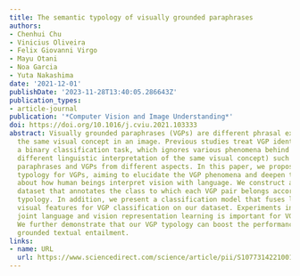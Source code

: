 ```yaml
---
title: The semantic typology of visually grounded paraphrases
authors:
- Chenhui Chu
- Vinicius Oliveira
- Felix Giovanni Virgo
- Mayu Otani
- Noa Garcia
- Yuta Nakashima
date: '2021-12-01'
publishDate: '2023-11-28T13:40:05.286643Z'
publication_types:
- article-journal
publication: '*Computer Vision and Image Understanding*'
doi: https://doi.org/10.1016/j.cviu.2021.103333
abstract: Visually grounded paraphrases (VGPs) are different phrasal expressions describing
  the same visual concept in an image. Previous studies treat VGP identification as
  a binary classification task, which ignores various phenomena behind VGPs (i.e.,
  different linguistic interpretation of the same visual concept) such as linguistic
  paraphrases and VGPs from different aspects. In this paper, we propose semantic
  typology for VGPs, aiming to elucidate the VGP phenomena and deepen the understanding
  about how human beings interpret vision with language. We construct a large VGP
  dataset that annotates the class to which each VGP pair belongs according to our
  typology. In addition, we present a classification model that fuses language and
  visual features for VGP classification on our dataset. Experiments indicate that
  joint language and vision representation learning is important for VGP classification.
  We further demonstrate that our VGP typology can boost the performance of visually
  grounded textual entailment.
links:
- name: URL
  url: https://www.sciencedirect.com/science/article/pii/S1077314221001697
---
```


